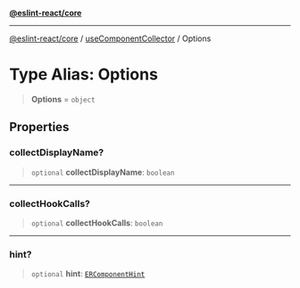 [**@eslint-react/core**](../../../../README.md)

***

[@eslint-react/core](../../../../README.md) / [useComponentCollector](../README.md) / Options

# Type Alias: Options

> **Options** = `object`

## Properties

### collectDisplayName?

> `optional` **collectDisplayName**: `boolean`

***

### collectHookCalls?

> `optional` **collectHookCalls**: `boolean`

***

### hint?

> `optional` **hint**: [`ERComponentHint`](../../../../type-aliases/ERComponentHint.md)
